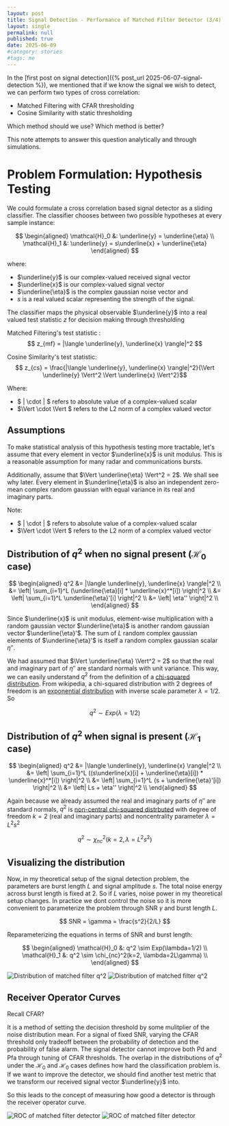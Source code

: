 ```yaml
---
layout: post
title: Signal Detection - Performance of Matched Filter Detector (3/4)
layout: single
permalink: null
published: true
date: 2025-06-09
#category: stories
#tags: me
---
```



In the [first post on signal detection]({% post_url 2025-06-07-signal-detection %}), we mentioned that if we know the signal we wish to detect, we can perform two types of cross correlation:
* Matched Filtering with CFAR thresholding
* Cosine Similarity with static thresholding

Which method should we use? Which method is better?

This note attempts to answer this question analytically and through simulations.

# Problem Formulation: Hypothesis Testing
We could formulate a cross correlation based signal detector as a sliding classifier. The classifier chooses between two possible hypotheses at every sample instance:

$$
\begin{aligned}
\mathcal{H}_0 &: \underline{y} = \underline{\eta} \\
\mathcal{H}_1 &: \underline{y} = s\underline{x} + \underline{\eta}
\end{aligned}
$$

where: 
* $\underline{y}$ is our complex-valued received signal vector
* $\underline{x}$ is our complex-valued signal vector
* $\underline{\eta}$ is the complex gaussian noise vector and 
* $s$ is a real valued scalar representing the strength of the signal.

The classifier maps the physical observable $\underline{y}$ into a real valued test statistic $z$ for decision making through thresholding 

Matched Filtering's test statistic : 
$$ z_{mf} = |\langle \underline{y}, \underline{x} \rangle|^2 $$

Cosine Similarity's test statistic: 
$$ z_{cs} = \frac{|\langle \underline{y}, \underline{x} \rangle|^2}{\Vert \underline{y} \Vert^2  \Vert \underline{x}  \Vert^2}$$

Where:
* $ \| \cdot \| $ refers to absolute value of a complex-valued scalar
* $\Vert \cdot \Vert $ refers to the L2 norm of a complex valued vector


## Assumptions
To make statistical analysis of this hypothesis testing more tractable, let's assume that every element in vector $\underline{x}$ is unit modulus. This is a reasonable assumption for many radar and communications bursts.

Additionally, assume that $\Vert \underline{\eta} \Vert^2 = 2$. We shall see why later. Every element in $\underline{\eta}$ is also an independent zero-mean complex random gaussian with equal variance in its real and imaginary parts.

Note:
* $ \| \cdot \| $ refers to absolute value of a complex-valued scalar
* $\Vert \cdot \Vert $ refers to the L2 norm of a complex valued vector

## Distribution of $q^2$ when no signal present ($\mathcal{H}_0$ case)

$$
\begin{aligned}
q^2 &= |\langle \underline{y}, \underline{x} \rangle|^2 \\
&= \left| \sum_{i=1}^L (\underline{\eta}[i] * \underline{x}^*[i]) \right|^2 \\
&= \left| \sum_{i=1}^L \underline{\eta}'[i]  \right|^2 \\
&= \left| \eta'' \right|^2 \\
\end{aligned}
$$

Since $\underline{x}$ is unit modulus, element-wise multiplication with a random gaussian vector $\underline{\eta}$ is another random gaussian vector $\underline{\eta}'$. The sum of $L$ random complex gaussian elements of $\underline{\eta}'$ is itself a random complex gaussian scalar $\eta''$.

We had assumed that $\Vert \underline{\eta} \Vert^2 = 2$ so that the real and imaginary part of $\eta''$ are standard normals with unit variance. This way, we can easily understand $q^2$ from the definition of a [chi-squared distribution](https://en.wikipedia.org/wiki/Chi-squared_distribution). From wikipedia, a chi-squared distribution with 2 degrees of freedom is an [exponential distribution](https://en.wikipedia.org/wiki/Exponential_distribution) with inverse scale parameter $\lambda=1/2$. So

$$
q^2 \sim Exp(\lambda=1/2)
$$

## Distribution of $q^2$ when signal is present ($\mathcal{H}_1$ case)


$$
\begin{aligned}
q^2 &= |\langle \underline{y}, \underline{x} \rangle|^2 \\
&= \left| \sum_{i=1}^L ((s\underline{x}[i] + \underline{\eta}[i]) * \underline{x}^*[i]) \right|^2 \\
&= \left| \sum_{i=1}^L (s + \underline{\eta}'[i])  \right|^2 \\
&= \left| Ls + \eta'' \right|^2 \\
\end{aligned}
$$

Again because we already assumed the real and imaginary parts of $\eta''$ are standard normals, $q^2$ is [non-central chi-squared distrbuted](https://en.wikipedia.org/wiki/Noncentral_chi-squared_distribution) with degree of freedom $k= 2$ (real and imaginary parts) and noncentrality parameter $\lambda = L^2s^2$ 

$$
q^2 \sim \chi_{nc}^2(k=2, \lambda=L^2s^2) 
$$


## Visualizing the distribution

Now, in my theoretical setup of the signal detection problem, the parameters are burst length $L$ and signal amplitude $s$. The total noise energy across burst length is fixed at 2. So if $L$ varies, noise power in my theoretical setup changes. In practice we dont control the noise so it is more convenient to parameterize the problem through SNR $\gamma$ and burst length $L$. 

$$
SNR = \gamma = \frac{s^2}{2/L}
$$


Reparameterizing the equations in terms of SNR and burst length:

$$
\begin{aligned}
\mathcal{H}_0 &: q^2 \sim Exp(\lambda=1/2) \\
\mathcal{H}_1 &: q^2 \sim \chi_{nc}^2(k=2, \lambda=2L\gamma) \\
\end{aligned}
$$

![Distribution of matched filter q^2](/images/posts/signaldetection_perf_matchedfilter/q2distribution_L_3.gif)
![Distribution of matched filter q^2](/images/posts/signaldetection_perf_matchedfilter/q2distribution_L_10.gif)

## Receiver Operator Curves
Recall CFAR?

It is a method of setting the decision threshold by some mulitplier of the noise distribution mean.
For a signal of fixed SNR, varying the CFAR threshold only tradeoff between the probability of detection and the probability of false alarm. The signal detector cannot improve both Pd and Pfa through tuning of CFAR thresholds. The overlap in the distributions of $q^2$ under the $\mathcal{H}_0$ and $\mathcal{H}_0$ cases defines how hard the classification problem is. If we want to improve the detector, we should find another test metric that we transform our received signal vector $\underline{y}$ into.

So this leads to the concept of measuring how good a detector is through the receiver operator curve.

![ROC of matched filter detector](/images/posts/signaldetection_perf_matchedfilter/matchfilter_roc_L_3.png)
![ROC of matched filter detector](/images/posts/signaldetection_perf_matchedfilter/matchfilter_roc_L_10.png)
